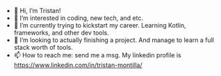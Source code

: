 - 👋 Hi, I’m Tristan!
- 👀 I’m interested in coding, new tech, and etc.
- 🌱 I’m currently trying to kickstart my career. Learning Kotlin, frameworks, and other dev tools.
- 💞️ I’m looking to actually finishing a project. And manage to learn a full stack worth of tools.
- 📫 How to reach me: send me a msg. My linkedin profile is https://www.linkedin.com/in/tristan-montilla/

<!---
Tenacle/Tenacle is a ✨ special ✨ repository because its `README.md` (this file) appears on your GitHub profile.
You can click the Preview link to take a look at your changes.
--->
